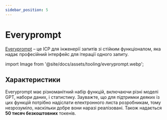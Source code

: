 ```yaml
---
sidebar_position: 5
---
```


# Everyprompt

[Everyprompt](https://www.everyprompt.com) – це ІСР для інженерії запитів зі стійким функціоналом, яка надає професійний інтерфейс для ітерації одного запиту.


import Image from '@site/docs/assets/tooling/everyprompt.webp';

<div style={{textAlign: 'center'}}>
  <LazyLoadImage src={Image} style={{width: "750px"}} />
</div>

## Характеристики

Everyprompt має різноманітний набір функцій, включаючи різні моделі GPT, набори даних, і статистику. Зауважте, що для підтримки деяких із цих функцій потрібно надіслати електронного листа розробникам, тому незрозуміло, наскільки добре вони наразі реалізовані. Також надається **50 тисяч безкоштовних** токенів. 